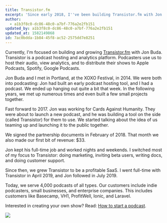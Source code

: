 ```yaml
---
title: Transistor.fm
excerpt: 'Since early 2018, I''ve been building Transistor.fm with Jon Buda.'
author:
  - a1b3f8c0-dc86-48c0-a7bf-776a2e2fb151
updated_by: a1b3f8c0-dc86-48c0-a7bf-776a2e2fb151
updated_at: 1582149868
id: 7ac0bdda-1b84-45f8-ac52-2575dd7e8251
---
```

Currently, I'm focused on building and growing [Transistor.fm](https://transistor.fm/?via=justin) with Jon Buda. Transistor is a podcast hosting and analytics platform. Podcasters use us to host their audio, view analytics, and to distribute their shows to Apple Podcasts, Spotify, Google Podcasts.

Jon Buda and I met in Portland, at the XOXO Festival, in 2014. We were both into podcasting: Jon had built an early podcast hosting tool, and I had a podcast. We ended up hanging out quite a bit that week. In the following years, we met up numerous times and even built a few small projects together.

Fast forward to 2017. Jon was working for Cards Against Humanity. They were about to launch a new podcast, and he was building a tool on the side (called Transistor) for them to use. We started talking about the idea of us teaming up and launching it to the public together.

We signed the partnership documents in February of 2018. That month we also made our first bit of revenue: $33.

Jon kept his full-time job and worked nights and weekends. I switched most of my focus to Transistor: doing marketing, inviting beta users, writing docs, and doing customer support.

Since then, we grew Transistor to be a profitable SaaS. I went full-time with Transistor in April 2019, and Jon followed in July 2019.

Today, we serve 4,000 podcasts of all types. Our customers include indie podcasters, small businesses, and enterprise companies. This includes customers like Basecamp, VH1, ProfitWell, Ionic, and Laravel.

Interested in creating your own show? Read: [How to start a podcast](https://transistor.fm/how-to-start-a-podcast?via=justin).

![](assets/content/transistor.fm.png)